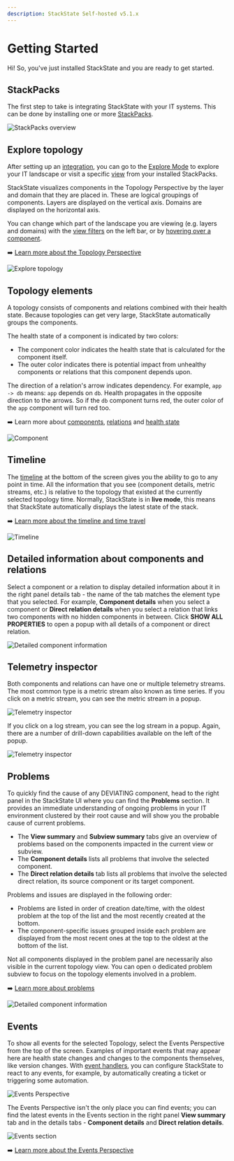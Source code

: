 ```yaml
---
description: StackState Self-hosted v5.1.x 
---
```


# Getting Started

Hi! So, you've just installed StackState and you are ready to get started.[](http://not.a.link "StackState Self-Hosted only")

## StackPacks[](http://not.a.link "StackState Self-Hosted only")

The first step to take is integrating StackState with your IT systems. This can be done by installing one or more [StackPacks](/stackpacks/about-stackpacks.md "StackState Self-Hosted only").

![StackPacks overview](/.gitbook/assets/v51_stackpacks.png "StackState Self-Hosted only")

## Explore topology

After setting up an [integration](/stackpacks/integrations/), you can go to the [Explore Mode](/use/stackstate-ui/explore_mode.md) to explore your IT landscape or visit a specific [view](/use/stackstate-ui/views/about_views.md) from your installed StackPacks.

StackState visualizes components in the Topology Perspective by the layer and domain that they are placed in. These are logical groupings of components. Layers are displayed on the vertical axis. Domains are displayed on the horizontal axis.

You can change which part of the landscape you are viewing \(e.g. layers and domains\) with the [view filters](/use/stackstate-ui/filters.md) on the left bar, or by [hovering over a component](/use/stackstate-ui/perspectives/topology-perspective.md#component-context-menu).

➡️ [Learn more about the Topology Perspective](/use/stackstate-ui/perspectives/topology-perspective.md)

![Explore topology](/.gitbook/assets/v51_topology.png)

## Topology elements

A topology consists of components and relations combined with their health state. Because topologies can get very large, StackState automatically groups the components.

The health state of a component is indicated by two colors:

* The component color indicates the health state that is calculated for the component itself.
* The outer color indicates there is potential impact from unhealthy components or relations that this component depends upon.

The direction of a relation's arrow indicates dependency. For example, `app -> db` means: `app` depends on `db`. Health propagates in the opposite direction to the arrows. So if the `db` component turns red, the outer color of the `app` component will turn red too.

➡️ Learn more about [components](/use/concepts/components.md), [relations](/use/concepts/relations.md) and [health state](/use/concepts/health-state.md)

![Component](/.gitbook/assets/v51_topology_elements.png)

## Timeline

The [timeline](/use/stackstate-ui/timeline-time-travel.md) at the bottom of the screen gives you the ability to go to any point in time. All the information that you see \(component details, metric streams, etc.\) is relative to the topology that existed at the currently selected topology time. Normally, StackState is in **live mode**, this means that StackState automatically displays the latest state of the stack.

➡️ [Learn more about the timeline and time travel](/use/stackstate-ui/timeline-time-travel.md)

![Timeline](/.gitbook/assets/v51_timeline.png)

## Detailed information about components and relations

Select a component or a relation to display detailed information about it in the right panel details tab - the name of the tab matches the element type that you selected. For example, **Component details** when you select a component or **Direct relation details** when you select a relation that links two components with no hidden components in between. Click **SHOW ALL PROPERTIES** to open a popup with all details of a component or direct relation.

![Detailed component information](/.gitbook/assets/v51_component_details.png)

## Telemetry inspector

Both components and relations can have one or multiple telemetry streams. The most common type is a metric stream also known as time series. If you click on a metric stream, you can see the metric stream in a popup.

![Telemetry inspector](/.gitbook/assets/v51_component_details_inspect_metric_stream.png)

If you click on a log stream, you can see the log stream in a popup. Again, there are a number of drill-down capabilities available on the left of the popup.

![Telemetry inspector](/.gitbook/assets/v51_component_details_inspect_log_stream.png)

## Problems

To quickly find the cause of any DEVIATING component, head to the right panel in the StackState UI where you can find the **Problems** section. It provides an immediate understanding of ongoing problems in your IT environment clustered by their root cause and will show you the probable cause of current problems.

* The **View summary** and **Subview summary** tabs give an overview of problems based on the components impacted in the current view or subview. 
* The **Component details** lists all problems that involve the selected component. 
* The **Direct relation details** tab lists all problems that involve the selected direct relation, its source component or its target component. 

Problems and issues are displayed in the following order:

* Problems are listed in order of creation date/time, with the oldest problem at the top of the list and the most recently created at the bottom.
* The component-specific issues grouped inside each problem are displayed from the most recent ones at the top to the oldest at the bottom of the list.

Not all components displayed in the problem panel are necessarily also visible in the current topology view. You can open o dedicated problem subview to focus on the topology elements involved in a problem.

➡️ [Learn more about problems](/use/problem-analysis/about-problems.md)

![Detailed component information](/.gitbook/assets/v51_problem_summary.png)

## Events

To show all events for the selected Topology, select the Events Perspective from the top of the screen. Examples of important events that may appear here are health state changes and changes to the components themselves, like version changes. With [event handlers](/use/events/event-notifications.md), you can configure StackState to react to any events, for example, by automatically creating a ticket or triggering some automation.

![Events Perspective](/.gitbook/assets/v51_events-perspective.png)

The Events Perspective isn't the only place you can find events; you can find the latest events in the Events section in the right panel **View summary** tab and in the details tabs - **Component details** and **Direct relation details**.

![Events section](/.gitbook/assets/v51_events-section.png)

➡️ [Learn more about the Events Perspective](/use/stackstate-ui/perspectives/events_perspective.md)
